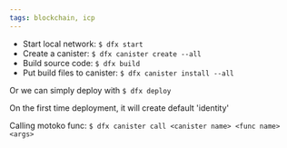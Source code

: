 ```yaml
---
tags: blockchain, icp
---
```


- Start local network: `$ dfx start`
- Create a canister: `$ dfx canister create --all`
- Build source code: `$ dfx build`
- Put build files to canister: `$ dfx canister install --all`

Or we can simply deploy with `$ dfx deploy`

On the first time deployment, it will create default 'identity'

Calling motoko func:
`$ dfx canister call <canister name> <func name> <args>`
